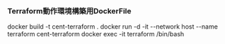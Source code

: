 ### Terraform動作環境構築用DockerFile

docker build -t cent-terraform .
docker run -d -it --network host --name terraform cent-terraform
docker exec -it terraform /bin/bash
